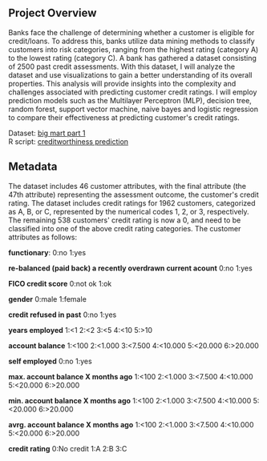## Project Overview
Banks face the challenge of determining whether a customer is eligible for credit/loans.
To address this, banks utilize data mining methods to classify customers into risk categories, ranging from the highest rating (category A) to the lowest rating (category C).
A bank has gathered a dataset consisting of 2500 past credit assessments. With this dataset, I will analyze the dataset and use visualizations to gain a better understanding of its overall properties.
This analysis will provide insights into the complexity and challenges associated with predicting customer credit ratings.
I will employ prediction models such as the Multilayer Perceptron (MLP), decision tree, random forest, support vector machine, naive bayes and logistic regression to compare their effectiveness at predicting customer's credit ratings.

Dataset: [big mart part 1](data/creditworthiness.csv)  
R script: [creditworthiness prediction](creditworthiness_prediction.R)  

## Metadata  
The dataset includes 46 customer attributes, with the final attribute (the 47th attribute) representing the assessment outcome, the customer's credit rating.
The dataset includes credit ratings for 1962 customers, categorized as A, B, or C, represented by the numerical codes 1, 2, or 3, respectively.
The remaining 538 customers' credit rating is now a 0, and need to be classified into one of the above credit rating categories.
The customer attributes as follows:

__functionary__: 
0:no
1:yes

__re-balanced (paid back) a recently overdrawn current acount__
0:no
1:yes

__FICO credit score__
0:not ok
1:ok

__gender__
0:male
1:female

__credit refused in past__
0:no
1:yes

__years employed__
1:<1
2:<2
3:<5
4:<10
5:>10

__account balance__
1:<100
2:<1.000
3:<7.500
4:<10.000
5:<20.000
6:>20.000

__self employed__
0:no
1:yes

__max. account balance X months ago__
1:<100
2:<1.000
3:<7.500
4:<10.000
5:<20.000
6:>20.000

__min. account balance X months ago__
1:<100
2:<1.000
3:<7.500
4:<10.000
5:<20.000
6:>20.000

__avrg. account balance X months ago__
1:<100
2:<1.000
3:<7.500
4:<10.000
5:<20.000
6:>20.000

__credit rating__
0:No credit
1:A
2:B
3:C




